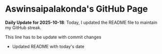 # Aswinsaipalakonda's GitHub Page

**Daily Update for 2025-10-18**: Today, I updated the README file to maintain my GitHub streak.

This line has to be update with commit changes
 - Updated README with today's date 
